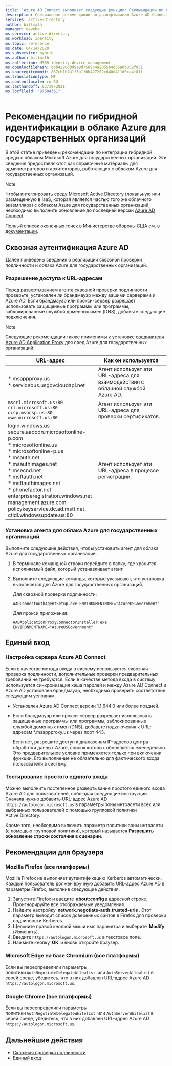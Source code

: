 ```yaml
---
title: 'Azure AD Connect выполняет следующие функции: Рекомендации по гибридной идентификации для облака Azure для государственных организаций'
description: Специальные рекомендации по развертыванию Azure AD Connect в облаке Azure для государственных организаций.
services: active-directory
author: billmath
manager: daveba
ms.service: active-directory
ms.workload: identity
ms.topic: reference
ms.date: 04/14/2020
ms.subservice: hybrid
ms.author: billmath
ms.collection: M365-identity-device-management
ms.openlocfilehash: bbb4298d0d9a9d7589c4a2055b4d55a0b852f951
ms.sourcegitcommit: 867cb1b7a1f3a1f0b427282c648d411d0ca4f81f
ms.translationtype: MT
ms.contentlocale: ru-RU
ms.lasthandoff: 03/19/2021
ms.locfileid: "97504361"
---
```

# <a name="hybrid-identity-considerations-for-the-azure-government-cloud"></a>Рекомендации по гибридной идентификации в облаке Azure для государственных организаций

В этой статье приведены рекомендации по интеграции гибридной среды с облаком Microsoft Azure для государственных организаций. Эти сведения предоставляются как справочные материалы для администраторов и архитекторов, работающих с облаком Azure для государственных организаций.

> [!NOTE]
> Чтобы интегрировать среду Microsoft Active Directory (локальную или размещенную в IaaS, которая является частью того же облачного экземпляра) с облаком Azure для государственных организаций, необходимо выполнить обновление до последней версии [Azure AD Connect](https://www.microsoft.com/download/details.aspx?id=47594).

Полный список оконечных точек в Министерстве обороны США см. в [документации](/office365/enterprise/office-365-u-s-government-dod-endpoints).

## <a name="azure-ad-pass-through-authentication"></a>Сквозная аутентификация Azure AD

Далее приведены сведения о реализации сквозной проверки подлинности и облака Azure для государственных организаций.

### <a name="allow-access-to-urls"></a>Разрешение доступа к URL-адресам

Перед развертыванием агента сквозной проверки подлинности проверьте, установлен ли брандмауэр между вашими серверами и Azure AD. Если брандмауэр или прокси-сервер разрешает использовать защищенные программы или программы, заблокированные службой доменных имен (DNS), добавьте следующие подключения.

> [!NOTE]
> Следующие рекомендации также применимы к установке [соединителя Azure AD Application Proxy](../manage-apps/what-is-application-proxy.md) для сред Azure для государственных организаций.

|URL-адрес |Как он используется|
|-----|-----|
|&#42;.msappproxy.us</br>&#42;.servicebus.usgovcloudapi.net|Агент использует эти URL-адреса для взаимодействия с облачной службой Azure AD. |
|`mscrl.microsoft.us:80` </br>`crl.microsoft.us:80` </br>`ocsp.msocsp.us:80` </br>`www.microsoft.us:80`| Агент использует эти URL-адреса для проверки сертификатов.|
|login.windows.us </br>secure.aadcdn.microsoftonline-p.com </br>&#42;.microsoftonline.us </br>&#42;.microsoftonline-p.us </br>&#42;.msauth.net </br>&#42;.msauthimages.net </br>&#42;.msecnd.net</br>&#42;.msftauth.net </br>&#42;.msftauthimages.net</br>&#42;.phonefactor.net </br>enterpriseregistration.windows.net</br>management.azure.com </br>policykeyservice.dc.ad.msft.net</br>ctldl.windowsupdate.us:80| Агент использует эти URL-адреса в процессе регистрации.

### <a name="install-the-agent-for-the-azure-government-cloud"></a>Установка агента для облака Azure для государственных организаций

Выполните следующие действия, чтобы установить агент для облака Azure для государственных организаций.

1. В терминале командной строки перейдите в папку, где хранится исполняемый файл, который устанавливает агент.
1. Выполните следующие команды, которые указывают, что установка выполняется для Azure для государственных организаций.

   Для сквозной проверки подлинности:

   ```
   AADConnectAuthAgentSetup.exe ENVIRONMENTNAME="AzureUSGovernment"
   ```

   Для прокси приложения:

   ```
   AADApplicationProxyConnectorInstaller.exe ENVIRONMENTNAME="AzureUSGovernment" 
   ```

## <a name="single-sign-on"></a>Единый вход

### <a name="set-up-your-azure-ad-connect-server"></a>Настройка сервера Azure AD Connect

Если в качестве метода входа в систему используется сквозная проверка подлинности, дополнительные проверки предварительных требований не требуются. Если в качестве метода входа в систему используется синхронизация хэша паролей и между Azure AD Connect и Azure AD установлен брандмауэр, необходимо проверить соответствие следующим условиям.

- Установлен Azure AD Connect версии 1.1.644.0 или более поздней.
- Если брандмауэр или прокси-сервер разрешает использовать защищенные программы или программы, заблокированные службой доменных имен (DNS), добавьте подключения к URL-адресам &#42;.msappproxy.us через порт 443.

  Если нет, разрешите доступ к диапазонам IP-адресов центра обработки данных Azure, список которых обновляется еженедельно. Это предварительное условие применяется только при включении функции. Его выполнение не обязательно для фактического входа пользователя в систему.

### <a name="roll-out-seamless-single-sign-on"></a>Тестирование простого единого входа

Можно выполнить постепенное развертывание простого единого входа Azure AD для пользователей, соблюдая следующие инструкции. Сначала нужно добавить URL-адрес Azure AD `https://autologon.microsoft.us` в параметры зоны интрасети всех или выбранных пользователей с помощью групповой политики Active Directory.

Кроме того, необходимо включить параметр политики зоны интрасети (с помощью групповой политики), который называется **Разрешить обновление строки состояния в сценарии**.

## <a name="browser-considerations"></a>Рекомендации для браузера

### <a name="mozilla-firefox-all-platforms"></a>Mozilla Firefox (все платформы)

Mozilla Firefox не выполняет аутентификацию Kerberos автоматически. Каждый пользователь должен вручную добавить URL-адрес Azure AD в параметры Firefox, выполнив следующие действия.

1. Запустите Firefox и введите  **about:config** в адресной строке. Проигнорируйте все отображаемые уведомления.
1. Найдите настройку  **network.negotiate-auth.trusted-uris** . Этот параметр выводит список доверенных сайтов в Firefox для проверки подлинности Kerberos.
1. Щелкните правой кнопкой мыши имя параметра и выберите  **Modify** (Изменить).
1. Введите `https://autologon.microsoft.us` в текстовое поле.
1. Нажмите кнопку  **OK**  и вновь откройте браузер.

### <a name="microsoft-edge-based-on-chromium-all-platforms"></a>Microsoft Edge на базе Chromium (все платформы)

Если вы переопределили параметры политики `AuthNegotiateDelegateAllowlist`  или `AuthServerAllowlist` в своей среде, убедитесь, что в них добавлен URL-адрес Azure AD `https://autologon.microsoft.us`.

### <a name="google-chrome-all-platforms"></a>Google Chrome (все платформы)

Если вы переопределили параметры политики `AuthNegotiateDelegateWhitelist`  или `AuthServerWhitelist` в своей среде, убедитесь, что в них добавлен URL-адрес Azure AD `https://autologon.microsoft.us`.

## <a name="next-steps"></a>Дальнейшие действия

- [Сквозная проверка подлинности](how-to-connect-pta-quick-start.md#step-1-check-the-prerequisites)
- [Единый вход](how-to-connect-sso-quick-start.md#step-1-check-the-prerequisites)
